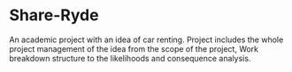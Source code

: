 # Share-Ryde
An academic project with an idea of car renting. Project includes the whole project management of the idea from the scope of the project, Work breakdown structure to the likelihoods and consequence analysis.
